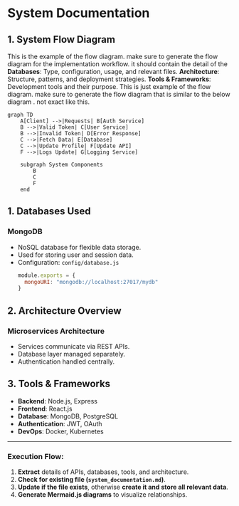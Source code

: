 # System Documentation

## 1. System Flow Diagram

This is the example of the flow diagram. make sure to generate the flow diagram for the implementation workflow.
it should contain the detail of the 
**Databases**: Type, configuration, usage, and relevant files. 
**Architecture**: Structure, patterns, and deployment strategies.
**Tools & Frameworks**: Development tools and their purpose.
This is just example of the flow diagram. make sure to generate the flow diagram that is similar to the below diagram . not exact like this.
```mermaid
graph TD
    A[Client] -->|Requests| B[Auth Service]
    B -->|Valid Token| C[User Service]
    B -->|Invalid Token| D[Error Response]
    C -->|Fetch Data| E[Database]
    C -->|Update Profile| F[Update API]
    F -->|Logs Update| G[Logging Service]

    subgraph System Components
        B
        C
        F
    end
```

## 1. Databases Used

### MongoDB
- NoSQL database for flexible data storage.
- Used for storing user and session data.
- Configuration: `config/database.js`
    ```js
    module.exports = {
      mongoURI: "mongodb://localhost:27017/mydb"
    }
    ```

## 2. Architecture Overview

### Microservices Architecture
- Services communicate via REST APIs.
- Database layer managed separately.
- Authentication handled centrally.

## 3. Tools & Frameworks

- **Backend**: Node.js, Express  
- **Frontend**: React.js  
- **Database**: MongoDB, PostgreSQL  
- **Authentication**: JWT, OAuth  
- **DevOps**: Docker, Kubernetes  

---
### **Execution Flow:**  
1. **Extract** details of APIs, databases, tools, and architecture.  
2. **Check for existing file (`system_documentation.md`)**.  
3. **Update if the file exists**, otherwise **create it and store all relevant data**.  
4. **Generate Mermaid.js diagrams** to visualize relationships.  
